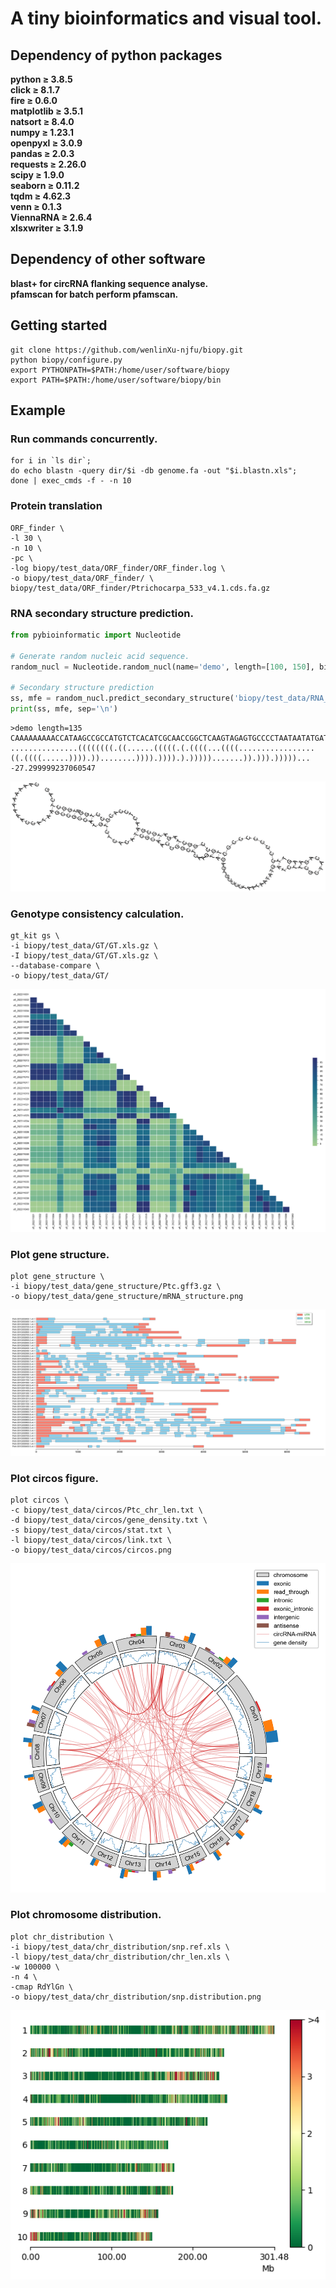 # A tiny bioinformatics and visual tool.

## Dependency of python packages
**python ≥ 3.8.5<br />
click ≥ 8.1.7<br />
fire ≥ 0.6.0<br />
matplotlib ≥ 3.5.1<br />
natsort ≥ 8.4.0<br />
numpy ≥ 1.23.1<br />
openpyxl ≥ 3.0.9<br />
pandas ≥ 2.0.3<br />
requests ≥ 2.26.0<br />
scipy ≥ 1.9.0<br />
seaborn ≥ 0.11.2<br />
tqdm ≥ 4.62.3<br />
venn ≥ 0.1.3<br />
ViennaRNA ≥ 2.6.4<br />
xlsxwriter ≥ 3.1.9<br />**

## Dependency of other software
**blast+ for circRNA flanking sequence analyse.<br />
pfamscan for batch perform pfamscan.<br />**

## Getting started
```shell
git clone https://github.com/wenlinXu-njfu/biopy.git
python biopy/configure.py
export PYTHONPATH=$PATH:/home/user/software/biopy
export PATH=$PATH:/home/user/software/biopy/bin
```

## Example
### Run commands concurrently.
```shell
for i in `ls dir`;
do echo blastn -query dir/$i -db genome.fa -out "$i.blastn.xls";
done | exec_cmds -f - -n 10
```

### Protein translation
```shell
ORF_finder \
-l 30 \
-n 10 \
-pc \
-log biopy/test_data/ORF_finder/ORF_finder.log \
-o biopy/test_data/ORF_finder/ \
biopy/test_data/ORF_finder/Ptrichocarpa_533_v4.1.cds.fa.gz
```

### RNA secondary structure prediction.
```python
from pybioinformatic import Nucleotide

# Generate random nucleic acid sequence.
random_nucl = Nucleotide.random_nucl(name='demo', length=[100, 150], bias=1.0)

# Secondary structure prediction
ss, mfe = random_nucl.predict_secondary_structure('biopy/test_data/RNA_structure/structure.ps')
print(ss, mfe, sep='\n')
```
```
>demo length=135
CAAAAAAAAACCATAAGCCGCCATGTCTCACATCGCAACCGGCTCAAGTAGAGTGCCCCTAATAATATGATCTTCGCTACAGAAGTTCCCCCCCCGCTGCCGGCTAGATGCGAACTCCACGCCTGGATGGCTCAG
...............((((((((.((......(((((.(.((((...((((.................((.((((......)))).))........)))).)))).).))))).......)).))).)))))...
-27.299999237060547
```
![image](test_data/RNA_structure/structure.png)

### Genotype consistency calculation.
```shell
gt_kit gs \
-i biopy/test_data/GT/GT.xls.gz \
-I biopy/test_data/GT/GT.xls.gz \
--database-compare \
-o biopy/test_data/GT/
```
![image](test_data/GT/Consistency.heatmap.png)

### Plot gene structure.
```shell
plot gene_structure \
-i biopy/test_data/gene_structure/Ptc.gff3.gz \
-o biopy/test_data/gene_structure/mRNA_structure.png
```
![image](test_data/gene_structure/mRNA_structure.png)

### Plot circos figure.
```shell
plot circos \
-c biopy/test_data/circos/Ptc_chr_len.txt \
-d biopy/test_data/circos/gene_density.txt \
-s biopy/test_data/circos/stat.txt \
-l biopy/test_data/circos/link.txt \
-o biopy/test_data/circos/circos.png
```
![image](test_data/circos/circos.png)

### Plot chromosome distribution.
```shell
plot chr_distribution \
-i biopy/test_data/chr_distribution/snp.ref.xls \
-l biopy/test_data/chr_distribution/chr_len.xls \
-w 100000 \
-n 4 \
-cmap RdYlGn \
-o biopy/test_data/chr_distribution/snp.distribution.png
```
![image](test_data/chr_distribution/snp.distribution.png)
